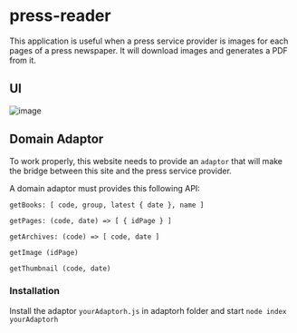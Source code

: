 # press-reader

This application is useful when a press service provider is images for each pages of a press newspaper. It will download images and generates a PDF from it.

## UI

![image](https://github.com/pdulvp/press-reader/assets/28950124/0bdcf5c2-ab4e-4aca-a66d-f11e111d72f3)

## Domain Adaptor

To work properly, this website needs to provide an `adaptor` that will make the bridge between this site and the press service provider.

A domain adaptor must provides this following API:

`getBooks: [ code, group, latest { date }, name ]`
  
`getPages: (code, date) => [ { idPage } ]`

`getArchives: (code) => [ code, date ]`

`getImage (idPage)`

`getThumbnail (code, date)`

### Installation

Install the adaptor `yourAdaptorh.js` in adaptorh folder and start `node index yourAdaptorh`

